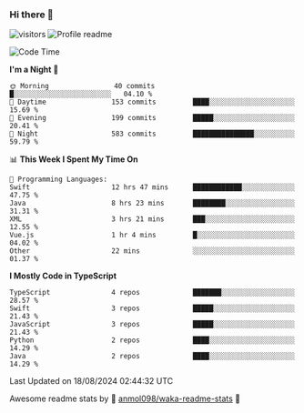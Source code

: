 ### Hi there 👋  
![visitors](https://visitor-badge.laobi.icu/badge?page_id=leverglowh) ![Profile readme](https://github.com/leverglowh/leverglowh/workflows/Profile%20readme/badge.svg?branch=master)

<!--START_SECTION:waka-->
![Code Time](http://img.shields.io/badge/Code%20Time-2%2C923%20hrs%2055%20mins-blue)

**I'm a Night 🦉** 

```text
🌞 Morning                40 commits          █░░░░░░░░░░░░░░░░░░░░░░░░   04.10 % 
🌆 Daytime                153 commits         ████░░░░░░░░░░░░░░░░░░░░░   15.69 % 
🌃 Evening                199 commits         █████░░░░░░░░░░░░░░░░░░░░   20.41 % 
🌙 Night                  583 commits         ███████████████░░░░░░░░░░   59.79 % 
```


📊 **This Week I Spent My Time On** 

```text
💬 Programming Languages: 
Swift                    12 hrs 47 mins      ████████████░░░░░░░░░░░░░   47.75 % 
Java                     8 hrs 23 mins       ████████░░░░░░░░░░░░░░░░░   31.31 % 
XML                      3 hrs 21 mins       ███░░░░░░░░░░░░░░░░░░░░░░   12.55 % 
Vue.js                   1 hr 4 mins         █░░░░░░░░░░░░░░░░░░░░░░░░   04.02 % 
Other                    22 mins             ░░░░░░░░░░░░░░░░░░░░░░░░░   01.37 % 
```

**I Mostly Code in TypeScript** 

```text
TypeScript               4 repos             ███████░░░░░░░░░░░░░░░░░░   28.57 % 
Swift                    3 repos             █████░░░░░░░░░░░░░░░░░░░░   21.43 % 
JavaScript               3 repos             █████░░░░░░░░░░░░░░░░░░░░   21.43 % 
Python                   2 repos             ████░░░░░░░░░░░░░░░░░░░░░   14.29 % 
Java                     2 repos             ████░░░░░░░░░░░░░░░░░░░░░   14.29 % 
```




 Last Updated on 18/08/2024 02:44:32 UTC
<!--END_SECTION:waka-->


Awesome readme stats by :star2: [anmol098/waka-readme-stats](https://github.com/anmol098/waka-readme-stats) :star2:
